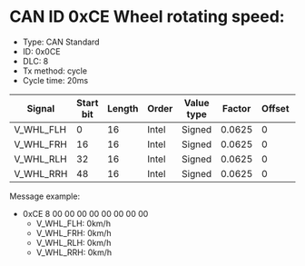 # CAN ID 0xCE Wheel rotating speed:
- Type: CAN Standard
- ID: 0x0CE
- DLC: 8
- Tx method: cycle
- Cycle time: 20ms

|Signal|Start bit|Length|Order|Value type|Factor|Offset|Unit|
|------|---------|------|-----|----------|------|------|----|
|V_WHL_FLH|0|16|Intel|Signed|0.0625|0|km/h|
|V_WHL_FRH|16|16|Intel|Signed|0.0625|0|km/h|
|V_WHL_RLH|32|16|Intel|Signed|0.0625|0|km/h|
|V_WHL_RRH|48|16|Intel|Signed|0.0625|0|km/h|

Message example:
- 0xCE 8 00 00 00 00 00 00 00 00
    - V_WHL_FLH: 0km/h
    - V_WHL_FRH: 0km/h
    - V_WHL_RLH: 0km/h
    - V_WHL_RRH: 0km/h